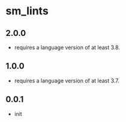 # sm_lints

## 2.0.0

- requires a language version of at least 3.8.

## 1.0.0

- requires a language version of at least 3.7.

## 0.0.1

- init
